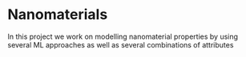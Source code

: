 # Nanomaterials

In this project we work on modelling nanomaterial properties by using several ML approaches as well as several combinations of attributes
